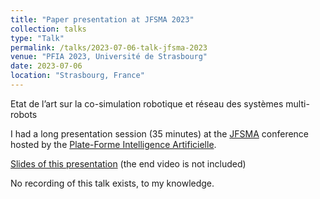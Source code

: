 ```yaml
---
title: "Paper presentation at JFSMA 2023"
collection: talks
type: "Talk"
permalink: /talks/2023-07-06-talk-jfsma-2023
venue: "PFIA 2023, Université de Strasbourg"
date: 2023-07-06
location: "Strasbourg, France"
---
```


Etat de l’art sur la co-simulation robotique et réseau des systèmes multi-robots

I had a long presentation session (35 minutes) at the [JFSMA](https://pfia23.icube.unistra.fr/conferences/jfsma/index.html) conference hosted by the [Plate-Forme Intelligence Artificielle](https://pfia23.icube.unistra.fr/).

[Slides of this presentation](http://theotimebalaguer.github.io/files/JFSMA_2023_slides.pdf) (the end video is not included)

No recording of this talk exists, to my knowledge.